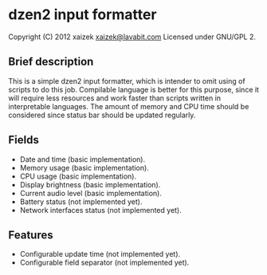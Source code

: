 dzen2 input formatter
=====================

Copyright (C) 2012 xaizek <xaizek@lavabit.com>
Licensed under GNU/GPL 2.

Brief description
-----------------

This is a simple dzen2 input formatter, which is intender to omit using of
scripts to do this job.  Compilable language is better for this purpose, since
it will require less resources and work faster than scripts written in
interpretable languages.  The amount of memory and CPU time should be considered
since status bar should be updated regularly.

Fields
------

* Date and time (basic implementation).
* Memory usage (basic implementation).
* CPU usage (basic implementation).
* Display brightness (basic implementation).
* Current audio level (basic implementation).
* Battery status (not implemented yet).
* Network interfaces status (not implemented yet).

Features
--------

* Configurable update time (not implemented yet).
* Configurable field separator (not implemented yet).
